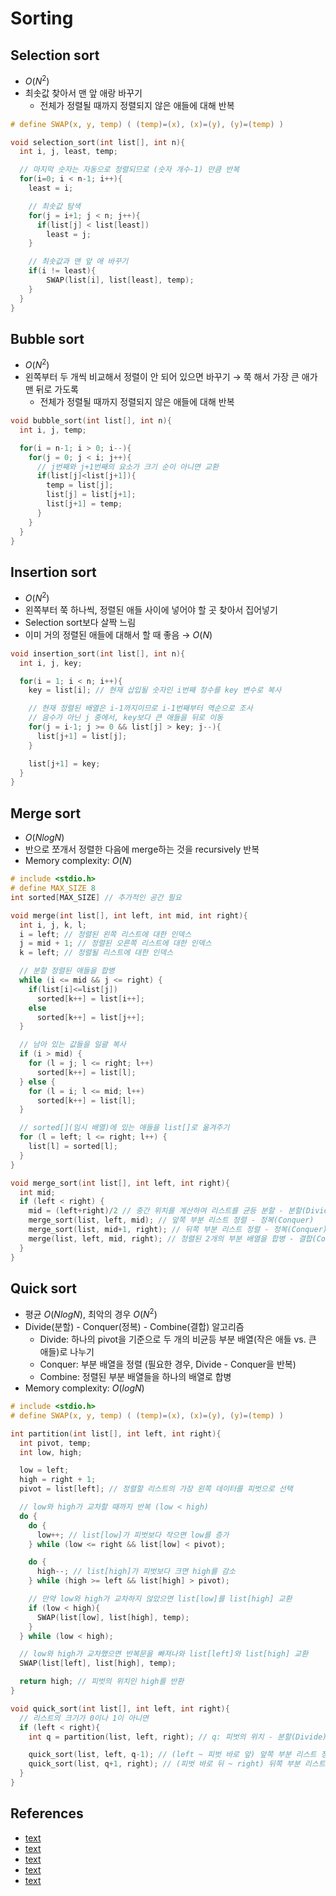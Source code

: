 # Sorting

## Selection sort
- $O(N^2)$
- 최솟값 찾아서 맨 앞 애랑 바꾸기
    - 전체가 정렬될 때까지 정렬되지 않은 애들에 대해 반복

``` C
# define SWAP(x, y, temp) ( (temp)=(x), (x)=(y), (y)=(temp) )

void selection_sort(int list[], int n){
  int i, j, least, temp;

  // 마지막 숫자는 자동으로 정렬되므로 (숫자 개수-1) 만큼 반복
  for(i=0; i < n-1; i++){
    least = i;

    // 최솟값 탐색
    for(j = i+1; j < n; j++){
      if(list[j] < list[least])
        least = j;
    }

    // 최솟값과 맨 앞 애 바꾸기
    if(i != least){
        SWAP(list[i], list[least], temp);
    }
  }
}
```

## Bubble sort
- $O(N^2)$
- 왼쪽부터 두 개씩 비교해서 정렬이 안 되어 있으면 바꾸기 &rarr; 쭉 해서 가장 큰 애가 맨 뒤로 가도록
    - 전체가 정렬될 때까지 정렬되지 않은 애들에 대해 반복

``` C
void bubble_sort(int list[], int n){
  int i, j, temp;

  for(i = n-1; i > 0; i--){
    for(j = 0; j < i; j++){
      // j번째와 j+1번째의 요소가 크기 순이 아니면 교환
      if(list[j]<list[j+1]){
        temp = list[j];
        list[j] = list[j+1];
        list[j+1] = temp;
      }
    }
  }
}
```

## Insertion sort
- $O(N^2)$
- 왼쪽부터 쭉 하나씩, 정렬된 애들 사이에 넣어야 할 곳 찾아서 집어넣기
- Selection sort보다 살짝 느림
- 이미 거의 정렬된 애들에 대해서 할 때 좋음 &rarr; $O(N)$

``` C
void insertion_sort(int list[], int n){
  int i, j, key;

  for(i = 1; i < n; i++){
    key = list[i]; // 현재 삽입될 숫자인 i번째 정수를 key 변수로 복사

    // 현재 정렬된 배열은 i-1까지이므로 i-1번째부터 역순으로 조사
    // 음수가 아닌 j 중에서, key보다 큰 애들을 뒤로 이동
    for(j = i-1; j >= 0 && list[j] > key; j--){
      list[j+1] = list[j];
    }

    list[j+1] = key;
  }
}
```

## Merge sort
- $O(NlogN)$
- 반으로 쪼개서 정렬한 다음에 merge하는 것을 recursively 반복
- Memory complexity: $O(N)$

``` C
# include <stdio.h>
# define MAX_SIZE 8
int sorted[MAX_SIZE] // 추가적인 공간 필요

void merge(int list[], int left, int mid, int right){
  int i, j, k, l;
  i = left; // 정렬된 왼쪽 리스트에 대한 인덱스
  j = mid + 1; // 정렬된 오른쪽 리스트에 대한 인덱스
  k = left; // 정렬될 리스트에 대한 인덱스

  // 분할 정렬된 애들을 합병
  while (i <= mid && j <= right) {
    if(list[i]<=list[j])
      sorted[k++] = list[i++];
    else
      sorted[k++] = list[j++];
  }

  // 남아 있는 값들을 일괄 복사
  if (i > mid) {
    for (l = j; l <= right; l++)
      sorted[k++] = list[l];
  } else {
    for (l = i; l <= mid; l++)
      sorted[k++] = list[l];
  }

  // sorted[](임시 배열)에 있는 애들을 list[]로 옮겨주기
  for (l = left; l <= right; l++) {
    list[l] = sorted[l];
  }
}

void merge_sort(int list[], int left, int right){
  int mid;
  if (left < right) {
    mid = (left+right)/2 // 중간 위치를 계산하여 리스트를 균등 분할 - 분할(Divide)
    merge_sort(list, left, mid); // 앞쪽 부분 리스트 정렬 - 정복(Conquer)
    merge_sort(list, mid+1, right); // 뒤쪽 부분 리스트 정렬 - 정복(Conquer)
    merge(list, left, mid, right); // 정렬된 2개의 부분 배열을 합병 - 결합(Combine)
  }
}
```

## Quick sort
- 평균 $O(NlogN)$, 최악의 경우 $O(N^2)$
- Divide(분할) - Conquer(정복) - Combine(결합) 알고리즘
    - Divide: 하나의 pivot을 기준으로 두 개의 비균등 부분 배열(작은 애들 vs. 큰 애들)로 나누기
    - Conquer: 부분 배열을 정렬 (필요한 경우, Divide - Conquer을 반복)
    - Combine: 정렬된 부분 배열들을 하나의 배열로 합병
- Memory complexity: $O(logN)$

``` C
# include <stdio.h>
# define SWAP(x, y, temp) ( (temp)=(x), (x)=(y), (y)=(temp) )

int partition(int list[], int left, int right){
  int pivot, temp;
  int low, high;

  low = left;
  high = right + 1;
  pivot = list[left]; // 정렬할 리스트의 가장 왼쪽 데이터를 피벗으로 선택 

  // low와 high가 교차할 때까지 반복 (low < high)
  do {
    do {
      low++; // list[low]가 피벗보다 작으면 low를 증가
    } while (low <= right && list[low] < pivot);

    do {
      high--; // list[high]가 피벗보다 크면 high를 감소
    } while (high >= left && list[high] > pivot);

    // 만약 low와 high가 교차하지 않았으면 list[low]를 list[high] 교환
    if (low < high){
      SWAP(list[low], list[high], temp);
    }
  } while (low < high);

  // low와 high가 교차했으면 반복문을 빠져나와 list[left]와 list[high] 교환
  SWAP(list[left], list[high], temp);

  return high; // 피벗의 위치인 high를 반환
}

void quick_sort(int list[], int left, int right){
  // 리스트의 크기가 0이나 1이 아니면
  if (left < right){
    int q = partition(list, left, right); // q: 피벗의 위치 - 분할(Divide)

    quick_sort(list, left, q-1); // (left ~ 피벗 바로 앞) 앞쪽 부분 리스트 정렬 - 정복(Conquer)
    quick_sort(list, q+1, right); // (피벗 바로 뒤 ~ right) 뒤쪽 부분 리스트 정렬 - 정복(Conquer)
  }
}
```

## References
- [text](https://gmlwjd9405.github.io/2018/05/06/algorithm-selection-sort.html)
- [text](https://gmlwjd9405.github.io/2018/05/06/algorithm-bubble-sort.html)
- [text](https://gmlwjd9405.github.io/2018/05/06/algorithm-insertion-sort.html)
- [text](https://gmlwjd9405.github.io/2018/05/08/algorithm-merge-sort.html)
- [text](https://gmlwjd9405.github.io/2018/05/10/algorithm-quick-sort.html)